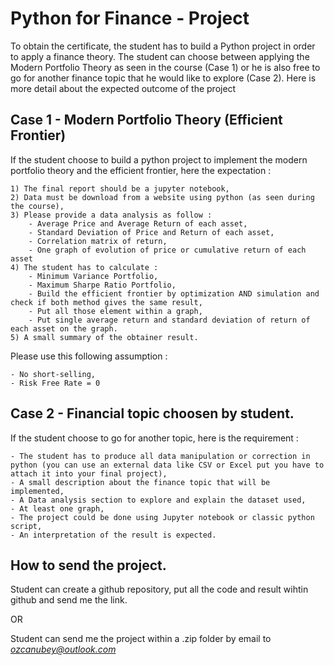 # Python for Finance - Project 

To obtain the certificate, the student has to build a Python project in order to apply a finance theory. The student can choose between applying the Modern Portfolio Theory as seen in the course (Case 1) or he is also free to go for another finance topic that he would like to explore (Case 2). Here is more detail about the expected outcome of the project

## Case 1 - Modern Portfolio Theory (Efficient Frontier)

If the student choose to build a python project to implement the modern portfolio theory and the efficient frontier, here the expectation :
    
    1) The final report should be a jupyter notebook,  
    2) Data must be download from a website using python (as seen during the course),
    3) Please provide a data analysis as follow :
        - Average Price and Average Return of each asset,
        - Standard Deviation of Price and Return of each asset,
        - Correlation matrix of return,
        - One graph of evolution of price or cumulative return of each asset
    4) The student has to calculate :
        - Minimum Variance Portfolio,
        - Maximum Sharpe Ratio Portfolio,
        - Build the efficient frontier by optimization AND simulation and check if both method gives the same result,
        - Put all those element within a graph,
        - Put single average return and standard deviation of return of each asset on the graph.
    5) A small summary of the obtainer result.

Please use this following assumption :

    - No short-selling,
    - Risk Free Rate = 0

## Case 2 - Financial topic choosen by student.
If the student choose to go for another topic, here is the requirement :

    - The student has to produce all data manipulation or correction in python (you can use an external data like CSV or Excel put you have to attach it into your final project),
    - A small description about the finance topic that will be implemented,
    - A Data analysis section to explore and explain the dataset used,
    - At least one graph,
    - The project could be done using Jupyter notebook or classic python script,
    - An interpretation of the result is expected.

## How to send the project.
Student can create a github repository, put all the code and result wihtin github and send me the link.

OR

Student can send me the project within a .zip folder by email to *ozcanubey@outlook.com*
